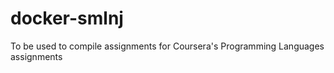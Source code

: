 docker-smlnj
============

To be used to compile assignments for Coursera's Programming Languages assignments
